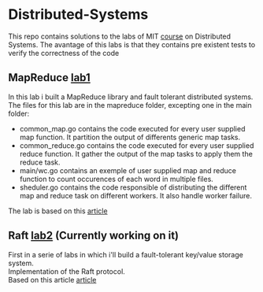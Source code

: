 # Distributed-Systems
This repo contains solutions to the labs of MIT [course](https://pdos.csail.mit.edu/6.824/) on Distributed Systems. The avantage of this labs is that they contains pre existent tests to verify the correctness of the code
## MapReduce [lab1](https://pdos.csail.mit.edu/6.824/labs/lab-1.html)
In this lab i built a MapReduce library and fault tolerant distributed systems.
The files for this lab are in the mapreduce folder, excepting one in the main folder:
- common_map.go contains the code executed for every user supplied map function. It partition the output of differents generic map tasks.
- common_reduce.go contains the code executed for every user supplied reduce function. It gather the output of the map tasks to apply them the reduce task.
- main/wc.go contains an exemple of user supplied map and reduce function to count occurences of each word in multiple files.
- sheduler.go contains the code responsible of distributing the different map and reduce task on different workers. It also handle worker failure.

The lab is based on this [article](https://pdos.csail.mit.edu/6.824/papers/mapreduce.pdf)

## Raft [lab2](https://pdos.csail.mit.edu/6.824/labs/lab-raft.html) (Currently working on it)
First in a serie of labs in which i'll build a fault-tolerant key/value storage system.  
Implementation of the Raft protocol.  
Based on this article [article](https://pdos.csail.mit.edu/6.824/papers/raft-extended.pdf)

